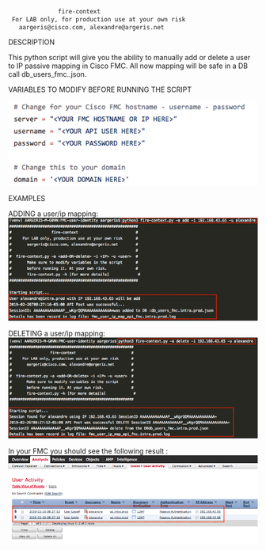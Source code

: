 
                  fire-context                          
     For LAB only, for production use at your own risk      
       aargeris@cisco.com, alexandre@argeris.net        
  
  DESCRIPTION
  
  This python script will give you the ability to manually add or delete a user to IP passive mapping in Cisco FMC. All now mapping will    be safe in a DB call db_users_fmc.<YOUR-DOMAIN-NAME>.json. 
  
  VARIABLES TO MODIFY BEFORE RUNNING THE SCRIPT
  
![image](https://github.com/tekgourou/Cisco-FMC-API-user-context/blob/master/screenshot-variables-to-change.png)  

  EXAMPLES
  
  ADDING a user/ip mapping:
![image](https://github.com/tekgourou/Cisco-FMC-API-user-context/blob/master/screenshot-fire-context-add-user-mapping.png)

  DELETING a user/ip mapping:
![image](https://github.com/tekgourou/Cisco-FMC-API-user-context/blob/master/screenshot-fire-context-delete-user-mapping.png)
  
  In your FMC you should see the following result :
![image](https://github.com/tekgourou/Cisco-FMC-API-user-context/blob/master/screenshot-FMC.png)
